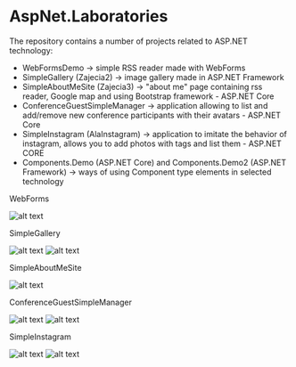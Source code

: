 # AspNet.Laboratories

The repository contains a number of projects related to ASP.NET technology:

* WebFormsDemo -> simple RSS reader made with WebForms
* SimpleGallery (Zajecia2) -> image gallery made in ASP.NET Framework
* SimpleAboutMeSite (Zajecia3) -> "about me" page containing rss reader, Google map and using Bootstrap framework - ASP.NET Core
* ConferenceGuestSimpleManager -> application allowing to list and add/remove new conference participants with their avatars - ASP.NET Core
* SimpleInstagram (AlaInstagram) -> application to imitate the behavior of instagram, allows you to add photos with tags and list them - ASP.NET CORE
* Components.Demo (ASP.NET Core) and Components.Demo2 (ASP.NET Framework) -> ways of using Component type elements in selected technology

WebForms

![alt text](https://github.com/Korag/DocumentationImages/blob/master/AspNet.Laboratories/AspNet.Laboratories_1.PNG "WebFormsDemo")

SimpleGallery

![alt text](https://github.com/Korag/DocumentationImages/blob/master/AspNet.Laboratories/AspNet.Laboratories_2.PNG "SimpleGallery")
![alt text](https://github.com/Korag/DocumentationImages/blob/master/AspNet.Laboratories/AspNet.Laboratories_3.PNG "SimpleGallery")

SimpleAboutMeSite

![alt text](https://github.com/Korag/DocumentationImages/blob/master/AspNet.Laboratories/AspNet.Laboratories_4.png "SimpleAboutMeSite")

ConferenceGuestSimpleManager

![alt text](https://github.com/Korag/DocumentationImages/blob/master/AspNet.Laboratories/AspNet.Laboratories_5.png "ConferenceGuestSimpleManager")
![alt text](https://github.com/Korag/DocumentationImages/blob/master/AspNet.Laboratories/AspNet.Laboratories_6.png "ConferenceGuestSimpleManager")

SimpleInstagram

![alt text](https://github.com/Korag/DocumentationImages/blob/master/AspNet.Laboratories/AspNet.Laboratories_7.PNG "SimpleInstagram")
![alt text](https://github.com/Korag/DocumentationImages/blob/master/AspNet.Laboratories/AspNet.Laboratories_8.PNG "SimpleInstagram")
